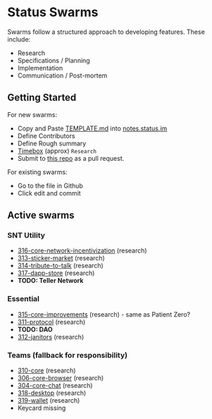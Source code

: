 # Status Swarms

Swarms follow a structured approach to developing features. These include:
- Research
- Specifications / Planning
- Implementation
- Communication / Post-mortem

## Getting Started

For new swarms:
- Copy and Paste [TEMPLATE.md](https://github.com/status-im/swarms/blob/master/TEMPLATE.md) into [notes.status.im](https://notes.status.im)
- Define Contributors
- Define Rough summary
- [Timebox](https://en.wikipedia.org/wiki/Timeboxing) (approx) `Research`
- Submit to [this repo](https://github.com/status-im/swarms) as a pull request.

For existing swarms:
- Go to the file in Github
- Click edit and commit

## Active swarms

### SNT Utility  
- [316-core-network-incentivization](ideas/316-core-networking.md) (research)
- [313-sticker-market](ideas/313-sticker-market.md) (research)
- [314-tribute-to-talk](ideas/314-tribute-to-talk.md) (research)
- [317-dapp-store](ideas/317-dapps-store.md) (research)
- **TODO: Teller Network**

### Essential
- [315-core-improvements](ideas/315-core-improvements.md) (research) - same as Patient Zero?
- [311-protocol](ideas/311-status-protocol.md) (research)
- **TODO: DAO**
- [312-janitors](ideas/312-swarm-janitors.md) (research)

### Teams (fallback for responsibility)
- [310-core](ideas/310-core-team-proposal.md) (research)
- [306-core-browser](ideas/306-core-browser.md) (research)
- [304-core-chat](ideas/304-core-chat.md) (research)
- [318-desktop](ideas/318-desktop.md) (research)
- [319-wallet](ideas/319-core-wallet.md) (research)
- Keycard missing
